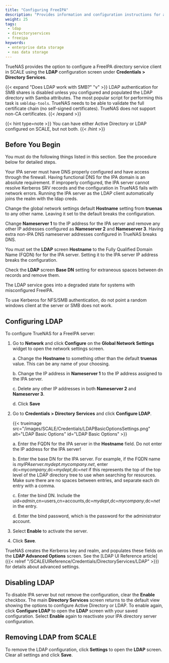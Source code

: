 ```yaml
---
title: "Configuring FreeIPA"
description: "Provides information and configuration instructions for adding FreeIPA directory service in SCALE."
weight: 25
tags:
 - ldap
 - directoryservices
 - freeipa
keywords:
 - enterprise data storage
 - nas data storage 
---
```


TrueNAS provides the option to configure a FreeIPA directory service client in SCALE using the **LDAP** configuration screen under **Credentials > Directory Services**.

{{< expand "Does LDAP work with SMB?" "v" >}}
LDAP authentication for SMB shares is disabled unless you configured and populated the LDAP directory with Samba attributes.
The most popular script for performing this task is `smbldap-tools`.
TrueNAS needs to be able to validate the full certificate chain (no self-signed certificates).
TrueNAS does not support non-CA certificates.
{{< /expand >}}

{{< hint type=note >}}
You can have either Active Directory or LDAP configured on SCALE, but not both.
{{< /hint >}}

## Before You Begin
You must do the following things listed in this section. See the procedure below for detailed steps.

Your IPA server must have DNS properly configured and have access through the firewall. Having functional DNS for the IPA domain is an absolute requirement.
If improperly configured, the IPA server cannot resolve Kerberos SRV records and the configuration in TrueNAS fails with network errors.
Running the IPA server as the LDAP client automatically joins the realm with the ldap creds.

Change the global network settings default **Hostname** setting from **truenas** to any other name. Leaving it set to the default breaks the configuration.

Change **Nameserver 1** to the IP address for the IPA server and remove any other IP addresses configured as **Nameserver 2** and **Nameserver 3**.
Having extra non-IPA DNS nameserver addresses configured in TrueNAS breaks DNS.

You must set the **LDAP** screen **Hostname** to the Fully Qualified Domain Name (FQDN) for for the IPA server.
Setting it to the IPA server IP address breaks the configuration.

Check the **LDAP** screen **Base DN** setting for extraneous spaces between dn records and remove them.

The LDAP service goes into a degraded state for systems with misconfigured FreeIPA.

To use Kerberos for NFS/SMB authentication, do not point a random windows client at the server or SMB does not work.

## Configuring LDAP

To configure TrueNAS for a FreeIPA server:

1. Go to **Network** and click **Configure** on the **Global Network Settings** widget to open the network settings screen.
   
   a. Change the **Hostname** to something other than the default **truenas** value. This can be any name of your choosing.

   b. Change the IP address in **Nameserver 1** to the IP address assigned to the IPA server.

   c. Delete any other IP addresses in both **Nameserver 2** and **Nameserver 3**.

   d. Click **Save**

2. Go to **Credentials > Directory Services** and click **Configure LDAP**.

   {{< trueimage src="/images/SCALE/Credentials/LDAPBasicOptionsSettings.png" alt="LDAP Basic Options" id="LDAP Basic Options" >}}

   a. Enter the FQDN for the IPA server in the **Hostname** field. Do not enter the IP address for the IPA server!

   b. Enter the base DN for the IPA server. For example, if the FQDN name is *myIPAserver.mydept.mycompany.net*, enter dc=*mycompany*,dc=*mydept*,dc=*net* if this represents the top of the top level of the LDAP directory tree to use when searching for resources.
      Make sure there are no spaces between entries, and separate each dn entry with a comma.

   c. Enter the bind DN. Include the uid=*admin*,cn=users,cn=accounts,dc=*mydept*,dc=*mycompany*,dc=*net* in the entry.
   
   d. Enter the bind password, which is the password for the administrator account.

5. Select **Enable** to activate the server.

6. Click **Save**.

TrueNAS creates the Kerberos key and realm, and populates these fields on the **LDAP Advanced Options** screen.
See the [LDAP UI Reference article]({{< relref "/SCALEUIReference/Credentials/DirectoryServices/LDAP" >}}) for details about advanced settings.

## Disabling LDAP

To disable IPA server but not remove the configuration, clear the **Enable** checkbox.
The main **Directory Services** screen returns to the default view showing the options to configure Active Directory or LDAP.
To enable again, click **Configure LDAP** to open the **LDAP** screen with your saved configuration.
Select **Enable** again to reactivate your IPA directory server configuration.

## Removing LDAP from SCALE

To remove the LDAP configuration, click **Settings** to open the **LDAP** screen.
Clear all settings and click **Save**.
